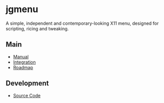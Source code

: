 # jgmenu

A simple, independent and contemporary-looking X11 menu, designed for
scripting, ricing and tweaking.

## Main

- [Manual](manual.html)
- [Integration](integration.html)
- [Roadmap](roadmap.html)

## Development

- [Source Code](https://github.com/johanmalm/jgmenu.git)
